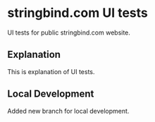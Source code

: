 # stringbind.com UI tests

UI tests for public stringbind.com website.

## Explanation

This is explanation of UI tests.

## Local Development

Added new branch for local development.
